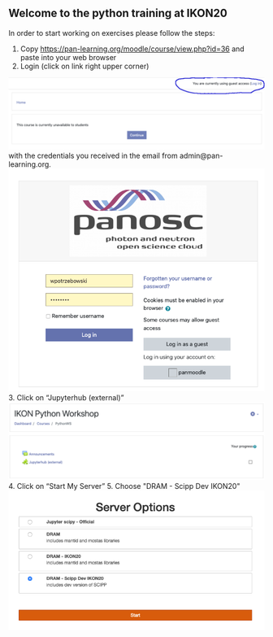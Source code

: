 ## Welcome to the python training at IKON20

In order to start working on exercises please follow the steps:
1. Copy https://pan-learning.org/moodle/course/view.php?id=36 and paste into your web browser
2. Login (click on link right upper corner)
<img src='python_training_ikon3.png'>
with the credentials you received in the email from admin@pan-learning.org.
<img src='python_training_ikon4.png'>
3. Click on “Jupyterhub (external)”
<img src='python_training_ikon1.png'>
4. Click on “Start My Server”
5. Choose "DRAM - Scipp Dev IKON20"
<img src='python_training_ikon2.png'>
